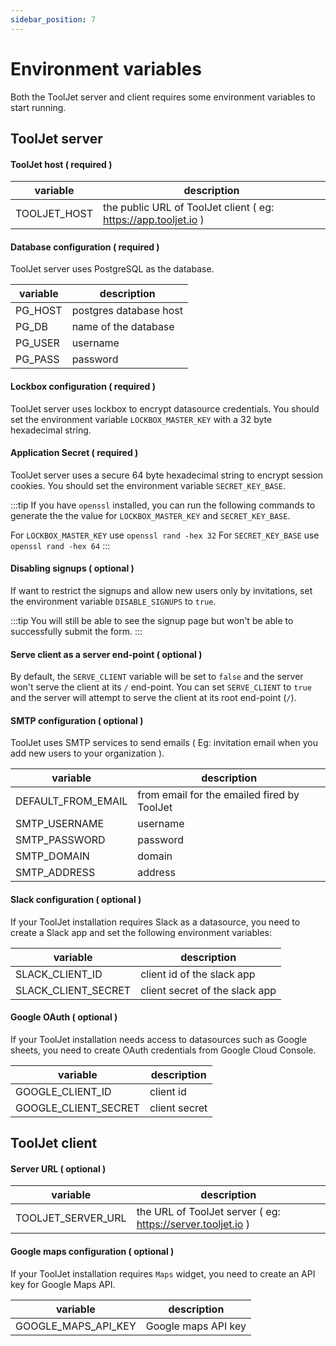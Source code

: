 ```yaml
---
sidebar_position: 7
---
```


# Environment variables

Both the ToolJet server and client requires some environment variables to start running.

## ToolJet server

#### ToolJet host ( required )

| variable      | description |
| ----------- | ----------- |
| TOOLJET_HOST | the public URL of ToolJet client ( eg: https://app.tooljet.io ) |



#### Database configuration ( required )

ToolJet server uses PostgreSQL as the database.

| variable      | description |
| ----------- | ----------- |
| PG_HOST      | postgres database host |
| PG_DB      | name of the database       |
| PG_USER      | username |
| PG_PASS      | password       |

#### Lockbox configuration ( required )
ToolJet server uses lockbox to encrypt datasource credentials. You should set the environment variable `LOCKBOX_MASTER_KEY` with a 32 byte hexadecimal string.


#### Application Secret ( required )
ToolJet server uses a secure 64 byte hexadecimal string to encrypt session cookies. You should set the environment variable `SECRET_KEY_BASE`.


:::tip
If you have `openssl` installed, you can run the following commands to generate the the value for `LOCKBOX_MASTER_KEY` and `SECRET_KEY_BASE`.

For `LOCKBOX_MASTER_KEY` use `openssl rand -hex 32`
For `SECRET_KEY_BASE` use `openssl rand -hex 64`
:::


#### Disabling signups ( optional )

If want to restrict the signups and allow new users only by invitations, set the environment variable `DISABLE_SIGNUPS` to `true`.

:::tip
You will still be able to see the signup page but won't be able to successfully submit the form.
:::

#### Serve client as a server end-point ( optional )

By default, the `SERVE_CLIENT` variable will be set to `false` and the server won't serve the client at its `/`  end-point.
You can set `SERVE_CLIENT` to `true` and the server will attempt to serve the client at its root end-point (`/`).

#### SMTP configuration ( optional )

ToolJet uses SMTP services to send emails ( Eg: invitation email when you add new users to your organization ).

| variable      | description |
| ----------- | ----------- |
| DEFAULT_FROM_EMAIL      | from email for the emailed fired by ToolJet  |
| SMTP_USERNAME      | username  |
| SMTP_PASSWORD      | password  |
| SMTP_DOMAIN      | domain   |
| SMTP_ADDRESS      | address  |

#### Slack configuration ( optional )

If your ToolJet installation requires Slack as a datasource, you need to create a Slack app and set the following environment variables:

| variable      | description |
| ----------- | ----------- |
| SLACK_CLIENT_ID      | client id of the slack app |
| SLACK_CLIENT_SECRET      | client secret of the slack app |

#### Google OAuth ( optional )

If your ToolJet installation needs access to datasources such as Google sheets, you need to create OAuth credentials from Google Cloud Console.

| variable      | description |
| ----------- | ----------- |
| GOOGLE_CLIENT_ID      | client id |
| GOOGLE_CLIENT_SECRET      | client secret |

## ToolJet client

#### Server URL ( optional )

| variable | description |
| ----------- | ----------- |
| TOOLJET_SERVER_URL | the URL of ToolJet server ( eg: https://server.tooljet.io ) |

#### Google maps configuration ( optional )

If your ToolJet installation requires `Maps` widget, you need to create an API key for Google Maps API.

| variable      | description |
| ----------- | ----------- |
| GOOGLE_MAPS_API_KEY | Google maps API key |
